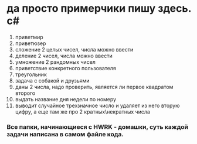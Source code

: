 # да просто примерчики пишу здесь. c#
1. приветмир
2. приветюзер
3. сложение 2 целых чисел, числа можно ввести
4. деление 2 чисел, числа можно ввести
5. умножение 2 рандомных чисел
6. приветствие конкретного пользователя
7. треугольник
8. задача с собакой и друзьями
9. даны 2 числа, надо проверить, является ли первое квадратом второго
10. выдать название дня недели по номеру
11. выводит случайное трехзначное число и удаляет из него вторую цифру, а еще там же про 2 кратных\некратных числа

### Все папки, начинающиеся с HWRK - домашки, суть каждой задачи написана в самом файле кода.